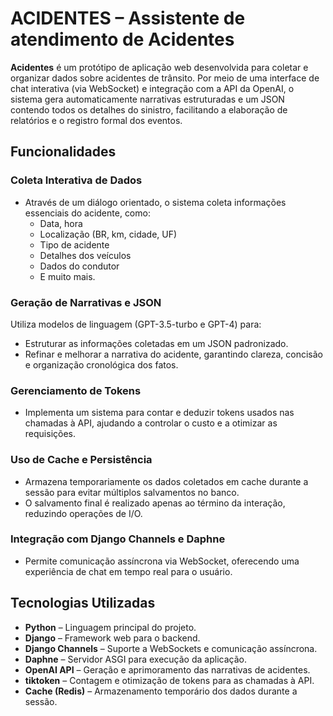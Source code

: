 # ACIDENTES – Assistente de atendimento de Acidentes

**Acidentes** é um protótipo de aplicação web desenvolvida para coletar e organizar dados sobre acidentes de trânsito. Por meio de uma interface de chat interativa (via WebSocket) e integração com a API da OpenAI, o sistema gera automaticamente narrativas estruturadas e um JSON contendo todos os detalhes do sinistro, facilitando a elaboração de relatórios e o registro formal dos eventos.

## Funcionalidades

### Coleta Interativa de Dados
- Através de um diálogo orientado, o sistema coleta informações essenciais do acidente, como:
  - Data, hora
  - Localização (BR, km, cidade, UF)
  - Tipo de acidente
  - Detalhes dos veículos
  - Dados do condutor  
  - E muito mais.

### Geração de Narrativas e JSON
Utiliza modelos de linguagem (GPT-3.5-turbo e GPT-4) para:
- Estruturar as informações coletadas em um JSON padronizado.
- Refinar e melhorar a narrativa do acidente, garantindo clareza, concisão e organização cronológica dos fatos.

### Gerenciamento de Tokens
- Implementa um sistema para contar e deduzir tokens usados nas chamadas à API, ajudando a controlar o custo e a otimizar as requisições.

### Uso de Cache e Persistência
- Armazena temporariamente os dados coletados em cache durante a sessão para evitar múltiplos salvamentos no banco.
- O salvamento final é realizado apenas ao término da interação, reduzindo operações de I/O.

### Integração com Django Channels e Daphne
- Permite comunicação assíncrona via WebSocket, oferecendo uma experiência de chat em tempo real para o usuário.

## Tecnologias Utilizadas

- **Python** – Linguagem principal do projeto.
- **Django** – Framework web para o backend.
- **Django Channels** – Suporte a WebSockets e comunicação assíncrona.
- **Daphne** – Servidor ASGI para execução da aplicação.
- **OpenAI API** – Geração e aprimoramento das narrativas de acidentes.
- **tiktoken** – Contagem e otimização de tokens para as chamadas à API.
- **Cache (Redis)** – Armazenamento temporário dos dados durante a sessão.
